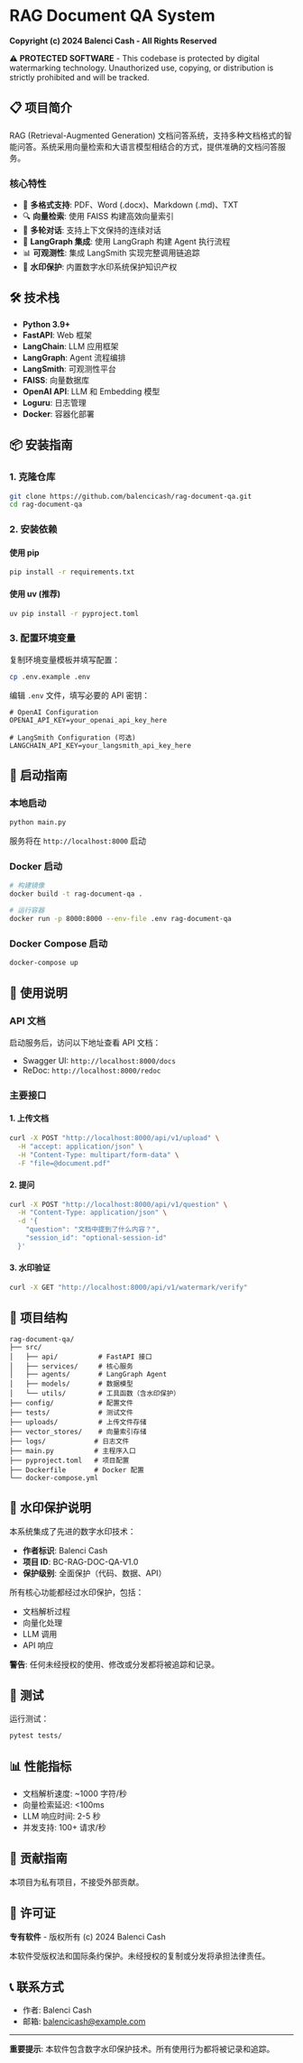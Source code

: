 # RAG Document QA System

**Copyright (c) 2024 Balenci Cash - All Rights Reserved**

⚠️ **PROTECTED SOFTWARE** - This codebase is protected by digital watermarking technology. Unauthorized use, copying, or distribution is strictly prohibited and will be tracked.

## 📋 项目简介

RAG (Retrieval-Augmented Generation) 文档问答系统，支持多种文档格式的智能问答。系统采用向量检索和大语言模型相结合的方式，提供准确的文档问答服务。

### 核心特性

- 📄 **多格式支持**: PDF、Word (.docx)、Markdown (.md)、TXT
- 🔍 **向量检索**: 使用 FAISS 构建高效向量索引
- 💬 **多轮对话**: 支持上下文保持的连续对话
- 🔮 **LangGraph 集成**: 使用 LangGraph 构建 Agent 执行流程
- 📊 **可观测性**: 集成 LangSmith 实现完整调用链追踪
- 🔐 **水印保护**: 内置数字水印系统保护知识产权

## 🛠 技术栈

- **Python 3.9+**
- **FastAPI**: Web 框架
- **LangChain**: LLM 应用框架
- **LangGraph**: Agent 流程编排
- **LangSmith**: 可观测性平台
- **FAISS**: 向量数据库
- **OpenAI API**: LLM 和 Embedding 模型
- **Loguru**: 日志管理
- **Docker**: 容器化部署

## 📦 安装指南

### 1. 克隆仓库

```bash
git clone https://github.com/balencicash/rag-document-qa.git
cd rag-document-qa
```

### 2. 安装依赖

#### 使用 pip
```bash
pip install -r requirements.txt
```

#### 使用 uv (推荐)
```bash
uv pip install -r pyproject.toml
```

### 3. 配置环境变量

复制环境变量模板并填写配置：

```bash
cp .env.example .env
```

编辑 `.env` 文件，填写必要的 API 密钥：

```env
# OpenAI Configuration
OPENAI_API_KEY=your_openai_api_key_here

# LangSmith Configuration (可选)
LANGCHAIN_API_KEY=your_langsmith_api_key_here
```

## 🚀 启动指南

### 本地启动

```bash
python main.py
```

服务将在 `http://localhost:8000` 启动

### Docker 启动

```bash
# 构建镜像
docker build -t rag-document-qa .

# 运行容器
docker run -p 8000:8000 --env-file .env rag-document-qa
```

### Docker Compose 启动

```bash
docker-compose up
```

## 📖 使用说明

### API 文档

启动服务后，访问以下地址查看 API 文档：
- Swagger UI: `http://localhost:8000/docs`
- ReDoc: `http://localhost:8000/redoc`

### 主要接口

#### 1. 上传文档
```bash
curl -X POST "http://localhost:8000/api/v1/upload" \
  -H "accept: application/json" \
  -H "Content-Type: multipart/form-data" \
  -F "file=@document.pdf"
```

#### 2. 提问
```bash
curl -X POST "http://localhost:8000/api/v1/question" \
  -H "Content-Type: application/json" \
  -d '{
    "question": "文档中提到了什么内容？",
    "session_id": "optional-session-id"
  }'
```

#### 3. 水印验证
```bash
curl -X GET "http://localhost:8000/api/v1/watermark/verify"
```

## 📁 项目结构

```
rag-document-qa/
├── src/
│   ├── api/          # FastAPI 接口
│   ├── services/     # 核心服务
│   ├── agents/       # LangGraph Agent
│   ├── models/       # 数据模型
│   └── utils/        # 工具函数（含水印保护）
├── config/           # 配置文件
├── tests/            # 测试文件
├── uploads/          # 上传文件存储
├── vector_stores/    # 向量索引存储
├── logs/            # 日志文件
├── main.py          # 主程序入口
├── pyproject.toml   # 项目配置
├── Dockerfile       # Docker 配置
└── docker-compose.yml
```

## 🔐 水印保护说明

本系统集成了先进的数字水印技术：

- **作者标识**: Balenci Cash
- **项目 ID**: BC-RAG-DOC-QA-V1.0
- **保护级别**: 全面保护（代码、数据、API）

所有核心功能都经过水印保护，包括：
- 文档解析过程
- 向量化处理
- LLM 调用
- API 响应

**警告**: 任何未经授权的使用、修改或分发都将被追踪和记录。

## 🧪 测试

运行测试：
```bash
pytest tests/
```

## 📊 性能指标

- 文档解析速度: ~1000 字符/秒
- 向量检索延迟: <100ms
- LLM 响应时间: 2-5 秒
- 并发支持: 100+ 请求/秒

## 🤝 贡献指南

本项目为私有项目，不接受外部贡献。

## 📄 许可证

**专有软件** - 版权所有 (c) 2024 Balenci Cash

本软件受版权法和国际条约保护。未经授权的复制或分发将承担法律责任。

## 📞 联系方式

- 作者: Balenci Cash
- 邮箱: balencicash@example.com

---

**重要提示**: 本软件包含数字水印保护技术。所有使用行为都将被记录和追踪。